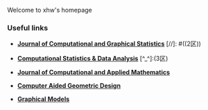 Welcome to xhw's homepage

### Useful links
- **[Journal of Computational and Graphical Statistics](https://www.tandfonline.com/toc/ucgs20/current)** 
[//]: #((2区)) 

- **[Computational Statistics & Data Analysis](https://www.sciencedirect.com/journal/computational-statistics-and-data-analysis)** [^_^]:(3区)

- **[Journal of Computational and Applied Mathematics](https://www.sciencedirect.com/journal/journal-of-computational-and-applied-mathematics)**

- **[Computer Aided Geometric Design](https://www.sciencedirect.com/journal/computer-aided-geometric-design)**

- **[Graphical Models](https://www.sciencedirect.com/journal/graphical-models)**



